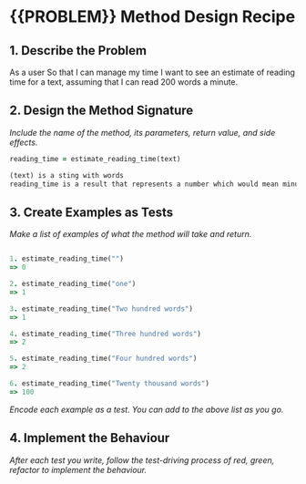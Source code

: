 # {{PROBLEM}} Method Design Recipe



## 1. Describe the Problem

As a user
So that I can manage my time
I want to see an estimate of reading time for a text, assuming that I can read 200 words a minute.

## 2. Design the Method Signature

_Include the name of the method, its parameters, return value, and side effects._

```ruby
reading_time = estimate_reading_time(text)

(text) is a sting with words
reading_time is a result that represents a number which would mean minutes.

```

## 3. Create Examples as Tests

_Make a list of examples of what the method will take and return._

```ruby

1. estimate_reading_time("")
=> 0

2. estimate_reading_time("one")
=> 1

3. estimate_reading_time("Two hundred words")
=> 1

4. estimate_reading_time("Three hundred words")
=> 2

5. estimate_reading_time("Four hundred words")
=> 2

6. estimate_reading_time("Twenty thousand words")
=> 100

```

_Encode each example as a test. You can add to the above list as you go._

## 4. Implement the Behaviour

_After each test you write, follow the test-driving process of red, green, refactor to implement the behaviour._
